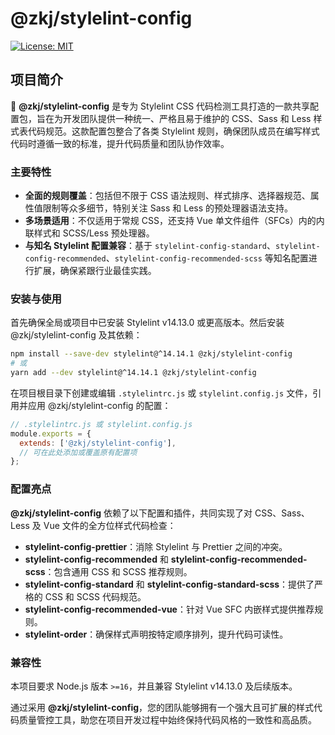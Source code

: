 # @zkj/stylelint-config

[![License: MIT](https://img.shields.io/badge/License-MIT-yellow.svg)](https://opensource.org/licenses/MIT)

## 项目简介

🚀 **@zkj/stylelint-config** 是专为 Stylelint CSS 代码检测工具打造的一款共享配置包，旨在为开发团队提供一种统一、严格且易于维护的 CSS、Sass 和 Less 样式表代码规范。这款配置包整合了各类 Stylelint 规则，确保团队成员在编写样式代码时遵循一致的标准，提升代码质量和团队协作效率。

### 主要特性

- **全面的规则覆盖**：包括但不限于 CSS 语法规则、样式排序、选择器规范、属性值限制等众多细节，特别关注 Sass 和 Less 的预处理器语法支持。
- **多场景适用**：不仅适用于常规 CSS，还支持 Vue 单文件组件（SFCs）内的内联样式和 SCSS/Less 预处理器。
- **与知名 Stylelint 配置兼容**：基于 `stylelint-config-standard`、`stylelint-config-recommended`、`stylelint-config-recommended-scss` 等知名配置进行扩展，确保紧跟行业最佳实践。

### 安装与使用

首先确保全局或项目中已安装 Stylelint v14.13.0 或更高版本。然后安装 @zkj/stylelint-config 及其依赖：

```bash
npm install --save-dev stylelint@^14.14.1 @zkj/stylelint-config
# 或
yarn add --dev stylelint@^14.14.1 @zkj/stylelint-config
```

在项目根目录下创建或编辑 `.stylelintrc.js` 或 `stylelint.config.js` 文件，引用并应用 @zkj/stylelint-config 的配置：

```javascript
// .stylelintrc.js 或 stylelint.config.js
module.exports = {
  extends: ['@zkj/stylelint-config'],
  // 可在此处添加或覆盖原有配置项
};
```

### 配置亮点

**@zkj/stylelint-config** 依赖了以下配置和插件，共同实现了对 CSS、Sass、Less 及 Vue 文件的全方位样式代码检查：

- **stylelint-config-prettier**：消除 Stylelint 与 Prettier 之间的冲突。
- **stylelint-config-recommended** 和 **stylelint-config-recommended-scss**：包含通用 CSS 和 SCSS 推荐规则。
- **stylelint-config-standard** 和 **stylelint-config-standard-scss**：提供了严格的 CSS 和 SCSS 代码规范。
- **stylelint-config-recommended-vue**：针对 Vue SFC 内嵌样式提供推荐规则。
- **stylelint-order**：确保样式声明按特定顺序排列，提升代码可读性。

### 兼容性

本项目要求 Node.js 版本 `>=16`，并且兼容 Stylelint v14.13.0 及后续版本。

通过采用 **@zkj/stylelint-config**，您的团队能够拥有一个强大且可扩展的样式代码质量管控工具，助您在项目开发过程中始终保持代码风格的一致性和高品质。
